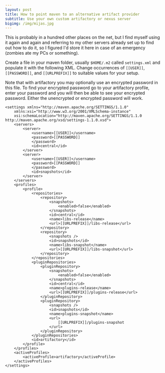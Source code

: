 ```yaml
---
layout: post
title: How to point maven to an alternative artifact provider
subtitle: Use your own custom artifactory or nexus server
bigimg: /img/mijas.jpg
---
```


This is probably in a hundred other places on the net, but I find myself using it again and again and
referring to my other servers already set up to find out how to do it, so I figured I'd store it here
in case of an emergency (zombies ate my PCs or something).

Create a file in your maven folder, usually `$HOME/.m2` called `settings.xml` and populate it with the 
following XML. Change occurrences of `[[USER]]`, `[[PASSWORD]]`, and `[[URLPREFIX]]` to suitable values 
for your setup. 

Note that with artifactory you may optionally use an encrypted password in this file. To find your 
encrypted password go to your artifactory profile, enter your password and you will then be able to see 
your encrypted password. Either the unencrypted or encrypted password will work. 

```
<settings xmlns="http://maven.apache.org/SETTINGS/1.1.0"
	xmlns:xsi="http://www.w3.org/2001/XMLSchema-instance"
	xsi:schemaLocation="http://maven.apache.org/SETTINGS/1.1.0 http://maven.apache.org/xsd/settings-1.1.0.xsd">
	<servers>
		<server>
			<username>[[USER]]</username>
			<password>[[PASSWORD]]
			</password>
			<id>central</id>
		</server>
		<server>
			<username>[[USER]]</username>
			<password>[[PASSWORD]]
			</password>
			<id>snapshots</id>
		</server>
	</servers>
	<profiles>
		<profile>
			<repositories>
				<repository>
					<snapshots>
						<enabled>false</enabled>
					</snapshots>
					<id>central</id>
					<name>libs-release</name>
					<url>[[URLPREFIX]]/libs-release</url>
				</repository>
				<repository>
					<snapshots />
					<id>snapshots</id>
					<name>libs-snapshot</name>
					<url>[[URLPREFIX]]/libs-snapshot</url>
				</repository>
			</repositories>
			<pluginRepositories>
				<pluginRepository>
					<snapshots>
						<enabled>false</enabled>
					</snapshots>
					<id>central</id>
					<name>plugins-release</name>
					<url>[[URLPREFIX]]/plugins-release</url>
				</pluginRepository>
				<pluginRepository>
					<snapshots />
					<id>snapshots</id>
					<name>plugins-snapshot</name>
					<url>
						[[URLPREFIX]]/plugins-snapshot
					</url>
				</pluginRepository>
			</pluginRepositories>
			<id>artifactory</id>
		</profile>
	</profiles>
	<activeProfiles>
		<activeProfile>artifactory</activeProfile>
	</activeProfiles>
</settings>


```
